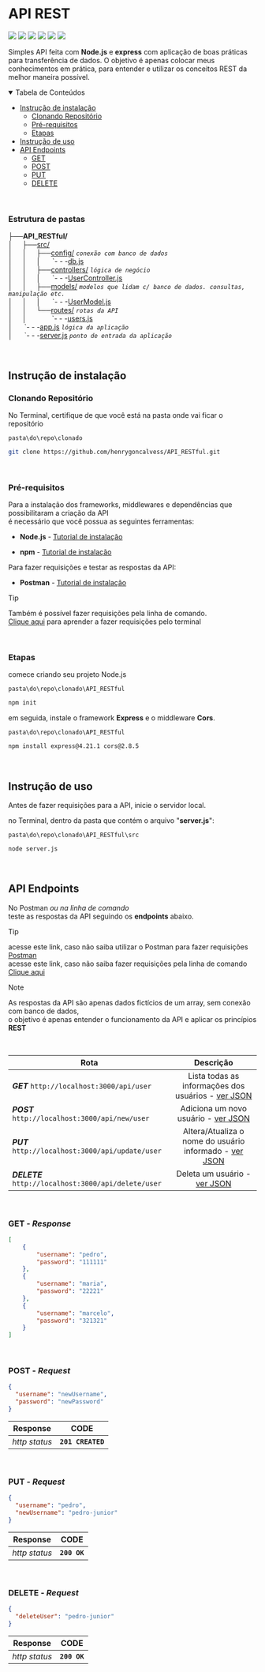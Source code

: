 # API REST

<img src="https://img.shields.io/github/license/henrygoncalvess/API_RESTful?style=for-the-badge"> <img src="https://img.shields.io/badge/express-4.21.1-royalblue?style=for-the-badge&logoColor=black"> <img src="https://img.shields.io/badge/cors-2.8.5-royalblue?style=for-the-badge&logo=cors&logoColor=black"> <img src="https://img.shields.io/badge/node-20.16.0-43853D?style=for-the-badge&logo=node.js"> <img src="https://img.shields.io/badge/npm-10.8.2-firebrick?style=for-the-badge&logo=npm&logoColor=firebrick"> <img src="https://img.shields.io/badge/postman-11.16.0-orange?style=for-the-badge&logo=postman">

Simples API feita com **Node.js** e **express** com aplicação de boas práticas para transferência de dados. O objetivo é apenas colocar meus conhecimentos em prática, para entender e utilizar os conceitos REST da melhor maneira possível.

<details open="open">
<summary>Tabela de Conteúdos</summary>
  
- [Instrução de instalação](#instrução-de-instalação)
  - [Clonando Repositório](#clonando-repositório)
  - [Pré-requisitos](#pré-requisitos)
  - [Etapas](#etapas)
- [Instrução de uso](#instrução-de-uso)
- [API Endpoints](#api-endpoints)
  - [GET](#get---response)
  - [POST](#post---request)
  - [PUT](#put---request)
  - [DELETE](#delete---request)
  
</details>

<br>

### Estrutura de pastas

├──**API_RESTful/**  
│&nbsp; &nbsp; &nbsp;├──[src/](src)  
│&nbsp; &nbsp; &nbsp;│&nbsp; &nbsp; &nbsp;├──[config/](src/config) _`conexão com banco de dados`_  
│&nbsp; &nbsp; &nbsp;│&nbsp; &nbsp; &nbsp;│&nbsp; &nbsp; &nbsp; \`- - -[db.js](src/config/db.js)  
│&nbsp; &nbsp; &nbsp;│&nbsp; &nbsp; &nbsp;├──[controllers/](src/controllers) _`lógica de negócio`_  
│&nbsp; &nbsp; &nbsp;│&nbsp; &nbsp; &nbsp;│&nbsp; &nbsp; &nbsp; \`- - -[UserController.js](src/controllers/UserController.js)  
│&nbsp; &nbsp; &nbsp;│&nbsp; &nbsp; &nbsp;├──[models/](src/models) _`modelos que lidam c/ banco de dados. consultas, manipulação etc.`_  
│&nbsp; &nbsp; &nbsp;│&nbsp; &nbsp; &nbsp;│&nbsp; &nbsp; &nbsp; \`- - -[UserModel.js](src/models/UserModel.js)  
│&nbsp; &nbsp; &nbsp;│&nbsp; &nbsp; &nbsp;└──[routes/](src/routes) _`rotas da API`_  
│&nbsp; &nbsp; &nbsp;│&nbsp; &nbsp; &nbsp; &nbsp; &nbsp; &nbsp; &nbsp;\`- - -[users.js](src/routes/users.js)  
│&nbsp; &nbsp; &nbsp; \`- - -[app.js](src/app.js) _`lógica da aplicação`_  
│&nbsp; &nbsp; &nbsp; \`- - -[server.js](src/server.js) _`ponto de entrada da aplicação`_  

<br>

## Instrução de instalação

### Clonando Repositório
No Terminal, certifique de que você está na pasta onde vai ficar o repositório

`pasta\do\repo\clonado`
``` bash
git clone https://github.com/henrygoncalvess/API_RESTful.git
```
<br>

### Pré-requisitos
Para a instalação dos frameworks, middlewares e dependências que possibilitaram a criação da API  
é necessário que você possua as seguintes ferramentas:

- **Node.js** - [Tutorial de instalação](https://nodejs.org/pt)

- **npm** - [Tutorial de instalação](https://docs.npmjs.com/downloading-and-installing-node-js-and-npm)

Para fazer requisições e testar as respostas da API:
- **Postman** - [Tutorial de instalação](https://www.postman.com/downloads/)

> [!tip]
> Também é possível fazer requisições pela linha de comando.  
[Clique aqui](https://www.campuscode.com.br/conteudos/comandos-curl-para-testar-requisicoes-api) para aprender a fazer requisições pelo terminal

<br>

### Etapas

comece criando seu projeto Node.js

`pasta\do\repo\clonado\API_RESTful`
``` bash
npm init
```
em seguida, instale o framework **Express** e o middleware **Cors**.

`pasta\do\repo\clonado\API_RESTful`
``` bash
npm install express@4.21.1 cors@2.8.5
```

<br>

## Instrução de uso

Antes de fazer requisições para a API, inicie o servidor local.

no Terminal, dentro da pasta que contém o arquivo "**server.js**":

`pasta\do\repo\clonado\API_RESTful\src`
``` bash
node server.js
```

<br>

## API Endpoints

No Postman *ou na linha de comando*  
teste as respostas da API seguindo os **endpoints** abaixo.

> [!tip]
> acesse este link, caso não saiba utilizar o Postman para fazer requisições [Postman](https://learning.postman.com/docs/introduction/overview/)  
> acesse este link, caso não saiba fazer requisições pela linha de comando [Clique aqui](https://www.campuscode.com.br/conteudos/comandos-curl-para-testar-requisicoes-api)

> [!note]
> As respostas da API são apenas dados fictícios de um array, sem conexão com banco de dados,  
> o objetivo é apenas entender o funcionamento da API e aplicar os princípios **REST**

<br>

Rota | Descrição
---|:---:|
***GET*** ` http://localhost:3000/api/user `| Lista todas as informações dos usuários - [ver JSON](#get---response)
***POST*** ` http://localhost:3000/api/new/user `| Adiciona um novo usuário - [ver JSON](#post---request)
***PUT*** ` http://localhost:3000/api/update/user `| Altera/Atualiza o nome do usuário informado - [ver JSON](#put---request)
***DELETE*** ` http://localhost:3000/api/delete/user `| Deleta um usuário - [ver JSON](#delete---request)

<br>

### GET - ***Response***

``` json
[
    {
        "username": "pedro",
        "password": "111111"
    },
    {
        "username": "maria",
        "password": "22221"
    },
    {
        "username": "marcelo",
        "password": "321321"
    }
]
```

<br>

### POST - ***Request***

``` json
{
  "username": "newUsername",
  "password": "newPassword"
}
```

Response | CODE
:---: | :---:
*http status* | **`201 CREATED`**

<br>

### PUT - ***Request***

``` json
{
  "username": "pedro",
  "newUsername": "pedro-junior"
}
```

Response | CODE
:---: | :---:
*http status* | **`200 OK`**

<br>

### DELETE - ***Request***

``` json
{
  "deleteUser": "pedro-junior"
}
```
Response | CODE
:---: | :---:
*http status* | **`200 OK`**
